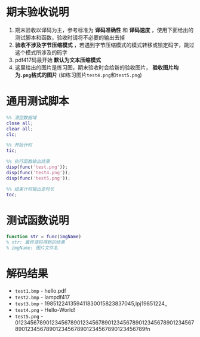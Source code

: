 # 期末验收说明
1. 期末验收以译码为主，参考标准为 **译码准确性** 和 **译码速度** ，使用下面给出的测试脚本和函数，验收时请将不必要的输出去掉  
2. **验收不涉及字节压缩模式** ，若遇到字节压缩模式的模式转移或锁定码字，跳过这个模式所涉及的码字  
3. pdf417码最开始 **默认为文本压缩模式**  
4. 这里给出的图片是练习图，期末验收时会给新的验收图片， **验收图片均为`.png`格式的图片** (如练习图片`test4.png`和`test5.png`)  

# 通用测试脚本
```matlab
%% 清空数据域
close all;
clear all;
clc;

%% 开始计时
tic;

%% 执行函数输出结果
disp(func('test.png'));
disp(func('test4.png'));
disp(func('test5.png'));

%% 结束计时输出总时长
toc;
```

# 测试函数说明
```matlab
function str = func(imgName)
% str: 最终译码得到的结果
% imgName: 图片文件名
```

# 解码结果
* `test1.bmp` - hello.pdf  
* `test2.bmp` - Iampdf417  
* `test3.bmp` - 198512241359411830015823837045,lpj19851224,,  
* `test4.png` - Hello-World!  
* `test5.png` - 0123456789012345678901234567890123456789012345678901234567890123456789012345678901234567890123456789fn  
